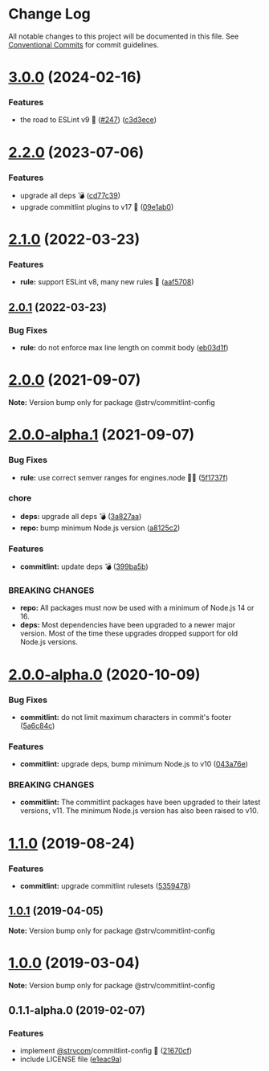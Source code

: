 # Change Log

All notable changes to this project will be documented in this file.
See [Conventional Commits](https://conventionalcommits.org) for commit guidelines.

# [3.0.0](https://github.com/strvcom/code-quality-tools/compare/@strv/commitlint-config@2.2.0...@strv/commitlint-config@3.0.0) (2024-02-16)


### Features

* the road to ESLint v9 🚀  ([#247](https://github.com/strvcom/code-quality-tools/issues/247)) ([c3d3ece](https://github.com/strvcom/code-quality-tools/commit/c3d3ecea02aca9f6293aa7b3ee18282ea2ab9048))





# [2.2.0](https://github.com/strvcom/code-quality-tools/compare/@strv/commitlint-config@2.1.0...@strv/commitlint-config@2.2.0) (2023-07-06)


### Features

* upgrade all deps 💣 ([cd77c39](https://github.com/strvcom/code-quality-tools/commit/cd77c39ae6806e7531396040a35908da51a8b12c))
* upgrade commitlint plugins to v17 🚀 ([09e1ab0](https://github.com/strvcom/code-quality-tools/commit/09e1ab09c1ca2c5e90c39671ccbde4bfd7583b0f))





# [2.1.0](https://github.com/strvcom/code-quality-tools/compare/@strv/commitlint-config@2.0.1...@strv/commitlint-config@2.1.0) (2022-03-23)


### Features

* **rule:** support ESLint v8, many new rules 🎉 ([aaf5708](https://github.com/strvcom/code-quality-tools/commit/aaf57085da9498c1425b107d5f1d1e4f353dd000))





## [2.0.1](https://github.com/strvcom/code-quality-tools/compare/@strv/commitlint-config@2.0.0...@strv/commitlint-config@2.0.1) (2022-03-23)


### Bug Fixes

* **rule:** do not enforce max line length on commit body ([eb03d1f](https://github.com/strvcom/code-quality-tools/commit/eb03d1ff1d19c564d61e9b7b09d468adb97ba12e))





# [2.0.0](https://github.com/strvcom/code-quality-tools/compare/@strv/commitlint-config@2.0.0-alpha.1...@strv/commitlint-config@2.0.0) (2021-09-07)

**Note:** Version bump only for package @strv/commitlint-config





# [2.0.0-alpha.1](https://github.com/strvcom/code-quality-tools/compare/@strv/commitlint-config@2.0.0-alpha.0...@strv/commitlint-config@2.0.0-alpha.1) (2021-09-07)


### Bug Fixes

* **rule:** use correct semver ranges for engines.node 🤦‍♂️ ([5f1737f](https://github.com/strvcom/code-quality-tools/commit/5f1737fb43dce5a7099cfc448cd98ee3cbf9879b))


### chore

* **deps:** upgrade all deps 💣 ([3a827aa](https://github.com/strvcom/code-quality-tools/commit/3a827aa2fe0f62a055de69323665ba03cd7eaf08))
* **repo:** bump minimum Node.js version ([a8125c2](https://github.com/strvcom/code-quality-tools/commit/a8125c2772a67a4565786667fb95f4b32b9b468c))


### Features

* **commitlint:** update deps 💣 ([399ba5b](https://github.com/strvcom/code-quality-tools/commit/399ba5b5b6eabfcb0d05302d948f754ee1954bbc))


### BREAKING CHANGES

* **repo:** All packages must now be used with a minimum of Node.js 14 or 16.
* **deps:** Most dependencies have been upgraded to a newer major version. Most of the time these upgrades dropped support for old Node.js versions.





# [2.0.0-alpha.0](https://github.com/strvcom/code-quality-tools/compare/@strv/commitlint-config@1.1.0...@strv/commitlint-config@2.0.0-alpha.0) (2020-10-09)


### Bug Fixes

* **commitlint:** do not limit maximum characters in commit's footer ([5a6c84c](https://github.com/strvcom/code-quality-tools/commit/5a6c84c0d747db0ae4ebfa45c61404ff21bb8061))


### Features

* **commitlint:** upgrade deps, bump minimum Node.js to v10 ([043a76e](https://github.com/strvcom/code-quality-tools/commit/043a76e3daa317e5c5b5d84585cefbd5d6bfa735))


### BREAKING CHANGES

* **commitlint:** The commitlint packages have been upgraded to their latest versions, v11.
The minimum Node.js version has also been raised to v10.





# [1.1.0](https://github.com/strvcom/code-quality-tools/compare/@strv/commitlint-config@1.0.1...@strv/commitlint-config@1.1.0) (2019-08-24)


### Features

* **commitlint:** upgrade commitlint rulesets ([5359478](https://github.com/strvcom/code-quality-tools/commit/5359478))





## [1.0.1](https://github.com/strvcom/code-quality-tools/compare/@strv/commitlint-config@1.0.0...@strv/commitlint-config@1.0.1) (2019-04-05)

**Note:** Version bump only for package @strv/commitlint-config





# [1.0.0](https://github.com/strvcom/code-quality-tools/compare/@strv/commitlint-config@0.1.1-alpha.0...@strv/commitlint-config@1.0.0) (2019-03-04)

**Note:** Version bump only for package @strv/commitlint-config





## 0.1.1-alpha.0 (2019-02-07)


### Features

* implement [@strvcom](https://github.com/strvcom)/commitlint-config 🚀 ([21670cf](https://github.com/strvcom/code-quality-tools/commit/21670cf))
* include LICENSE file ([e1eac9a](https://github.com/strvcom/code-quality-tools/commit/e1eac9a))
